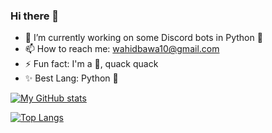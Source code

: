 ### Hi there 👋


- 🔭 I’m currently working on some Discord bots in Python 🐍
- 📫 How to reach me: wahidbawa10@gmail.com
- ⚡ Fun fact: I'm a 🦆, quack quack
- ✨ Best Lang: Python 🐍

<!-- Thanks for the stuff below rooch (https://github.com/FerruccioSisti/) -->

[![My GitHub stats](https://github-readme-stats.vercel.app/api?username=WahidBawa&count_private=true&show_icons=true&include_all_commits=true&theme=merko)](https://github.com/WahidBawa/github-readme-stats)

[![Top Langs](https://github-readme-stats.vercel.app/api/top-langs/?username=WahidBawa&layout=compact&theme=merko)](https://github.com/WahidBawa/github-readme-stats)
